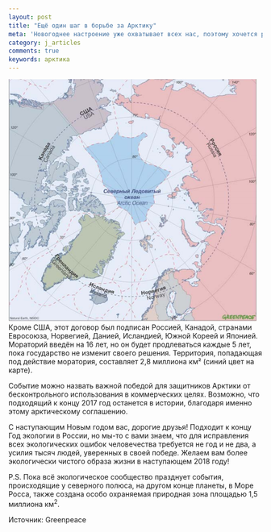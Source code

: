```yaml
---
layout: post
title: "Ещё один шаг в борьбе за Арктику"
meta: 'Новогоднее настроение уже охватывает всех нас, поэтому хочется рассказать о том, чем экологам запомнится уходящий год. 30 ноября в Вашингтоне был подписан договор о запрете на коммерческий вылов рыбы и добычу полезных ископаемых в центральной части Северного Ледовитого океана.'
category: j_articles
comments: true
keywords: арктика
---
```


<div class="articleimg"><img src="/assets/arctic_map.png" alt="Работа над 
сайтом" class="slb" /></div>
Кроме США, этот договор был подписан Россией, Канадой, странами Евросоюза, Норвегией, Данией, Исландией, Южной Кореей и Японией. Мораторий введён на 16 лет, но он будет продлеваться каждые 5 лет, пока государство не изменит своего решения. Территория, попадающая под действие моратория, составляет 2,8 миллиона км² (синий цвет на карте).

Событие можно назвать важной победой для защитников Арктики от бесконтрольного использования в коммерческих целях. Возможно, что подходящий к концу 2017 год останется в истории, благодаря именно этому арктическому соглашению.

С наступающим Новым годом вас, дорогие друзья! Подходит к концу Год экологии в России, но мы-то с вами знаем, что для исправления всех экологических ошибок человечества требуется не год и не два, а  усилия тысяч людей, уверенных в своей победе. Желаем вам более экологически чистого образа жизни в наступающем 2018 году!

P.S. Пока всё экологическое сообщество празднует события, происходящие у северного полюса, на другом конце планеты, в Море Росса, также создана особо охраняемая природная зона площадью 1,5 миллиона км<sup>2</sup>.

<span class="italic">Источник:</span> Greenpeace